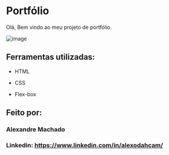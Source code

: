 # Portfólio 

Olá, Bem vindo ao meu projeto de portfólio.

![image](https://portfolio-akkordbh4-alexodahcam.vercel.app/)

## Ferramentas utilizadas:

* HTML

* CSS

* Flex-box

## Feito por:

### Alexandre Machado

### Linkedin: https://www.linkedin.com/in/alexodahcam/
